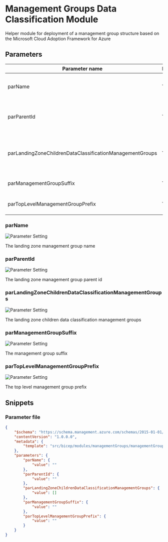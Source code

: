 # Management Groups Data Classification Module

Helper module for deployment of a management group structure based on the Microsoft Cloud Adoption Framework for Azure

## Parameters

Parameter name | Required | Description
-------------- | -------- | -----------
parName        | Yes      | The landing zone management group name
parParentId    | Yes      | The landing zone management group parent id
parLandingZoneChildrenDataClassificationManagementGroups | Yes      | The landing zone children data classification management groups
parManagementGroupSuffix | Yes      | The management group suffix
parTopLevelManagementGroupPrefix | Yes      | The top level management group prefix

### parName

![Parameter Setting](https://img.shields.io/badge/parameter-required-orange?style=flat-square)

The landing zone management group name

### parParentId

![Parameter Setting](https://img.shields.io/badge/parameter-required-orange?style=flat-square)

The landing zone management group parent id

### parLandingZoneChildrenDataClassificationManagementGroups

![Parameter Setting](https://img.shields.io/badge/parameter-required-orange?style=flat-square)

The landing zone children data classification management groups

### parManagementGroupSuffix

![Parameter Setting](https://img.shields.io/badge/parameter-required-orange?style=flat-square)

The management group suffix

### parTopLevelManagementGroupPrefix

![Parameter Setting](https://img.shields.io/badge/parameter-required-orange?style=flat-square)

The top level management group prefix

## Snippets

### Parameter file

```json
{
    "$schema": "https://schema.management.azure.com/schemas/2015-01-01/deploymentParameters.json#",
    "contentVersion": "1.0.0.0",
    "metadata": {
        "template": "src/bicep/modules/managementGroups/managementGroupsDataClassification.json"
    },
    "parameters": {
        "parName": {
            "value": ""
        },
        "parParentId": {
            "value": ""
        },
        "parLandingZoneChildrenDataClassificationManagementGroups": {
            "value": []
        },
        "parManagementGroupSuffix": {
            "value": ""
        },
        "parTopLevelManagementGroupPrefix": {
            "value": ""
        }
    }
}
```

